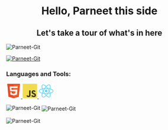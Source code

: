 <h1 align="center">Hello, Parneet this side</h1>
<h2 align="center">Let's take a tour of what's in here</h2>
<p align="left"> <img src="https://komarev.com/ghpvc/?username=Parneet-Git&label=Profile%20views&color=0e75b6&style=flat" alt="Parneet-Git" /> </p>

<p align="left"> <a href="https://github.com/ryo-ma/github-profile-trophy"><img src="https://github-profile-trophy.vercel.app/?username=Parneet-Git" alt="Parneet-Git" /></a> </p>


<h3 align="left">Languages and Tools:</h3>
<p align="left"> <a href="https://www.cprogramming.com/" target="_blank"> <img src="https://raw.githubusercontent.com/devicons/devicon/master/icons/html5/html5-original.svg" alt="c" width="40" height="40"/> </a> <a href="https://www.w3schools.com/cpp/" target="_blank"> <img src="https://raw.githubusercontent.com/devicons/devicon/master/icons/javascript/javascript-original.svg" alt="cplusplus" width="40" height="40"/> </a> <a href="https://www.java.com" target="_blank"> <img src="https://raw.githubusercontent.com/devicons/devicon/master/icons/react/react-original.svg" alt="react" width="40" height="40"/> </a>  </p>

<p><img align="left" src="https://github-readme-stats.vercel.app/api/top-langs?username=Parneet-Git&show_icons=true&locale=en&layout=compact" alt="Parneet-Git" /></p>

<p>&nbsp;<img align="center" src="https://github-readme-stats.vercel.app/api?username=Parneet-Git&show_icons=true&locale=en" alt="Parneet-Git" /></p>

<p><img align="center" src="https://github-readme-streak-stats.herokuapp.com/?user=Parneet-Git&" alt="Parneet-Git" /></p>
